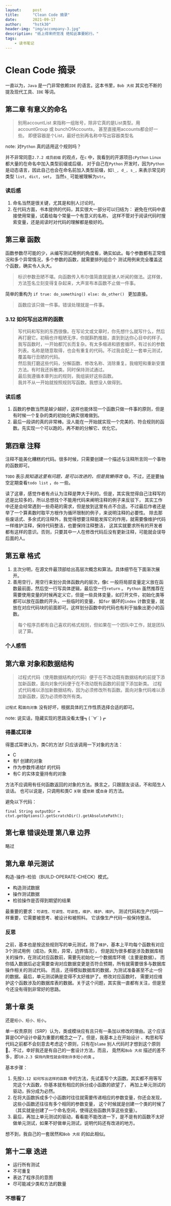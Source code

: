 ```yaml
---
layout:     post
title:      "Clean Code 摘录"
date:       2021-09-17
author:     "hstk30"
header-img:	"img/accompany-3.jpg"
description: "纸上得来终觉浅 绝知此事要躬行。"
tags:
    - 读书笔记
---
```


#  Clean Code 摘录

一直以为，`Java` 是一门非常依赖`IDE` 的语言。这本书里，`Bob 大叔` 其实也不断的提及现代工具、`IDE` 等词。

## 第二章 有意义的命名

> 别用accountList 来指称一组账号，除非它真的是List类型。用accountGroup 或 bunchOfAccounts， 甚至直接用accounts都会好一些。
> 即便容器是个List，最好也别再名称中写出容器类型名

note: 对`Python` 真的适用这个规则吗？

并不非常同意`2.7.2 成员前缀` 的观点，在`c` 中，我看到的开源项目`cPython` `Linux` 都大量的在命名中加入类型前缀或后缀，
对于自己在`Python` 开发时，因为`Python` 是动态语言，因此自己也会在命名前加入类型前缀，如`l_, d_, s_,` 来表示常见的类型
`list, dict, set`， 当然`s_` 可能被理解为`str`。

### 读后感

1. 命名当然是很关键，尤其是和别人讨论时。
2. 在代码方面，书本提供的代码，其实很大一部分可以归结为： 避免在代码中直接使用常量，试着给每个常量一个有意义的名称，
	这样不管对于阅读代码时搜索变量，还是阅读时对代码的理解都是极好的。

## 第三章 函数

函数参数尽可能的少，从编写测试用例的角度看，确实如此。每个参数都有正常情况和多个异常情况，多个参数的函数，就需要排列组合个
测试用例来完全覆盖这个函数，确实令人头大。

> 标识参数丑陋不堪。向函数传入布尔值简直就是骇人听闻的做法。这样做，方法签名立刻变得复杂起来，大声宣布本函数不止做一件事。

简单的重构为 `if true: do_something() else: do_other() ` 更加直接。

> 函数应该只做一件事。错误处理就是一件事。


### 3.12 如何写出这样的函数

> 写代码和写别的东西很像。在写论文或文章时，你先想什么就写什么，然后再打磨它。初稿也许粗陋无序，你就斟酌推敲，直到到达你心目中的样子。  
我写函数时，一开始都冗长而复杂。有太多缩进和嵌套循环。有过长的参数列表。名称是随意取得，也会有重复的代码。不过我会配上一套单元测试，覆盖每行丑陋的代码。  
然后我打磨这些代码，分解函数、修改名称、消除重复。我缩短和重新安置方法。有时我还拆散类。同时保持测试通过。  
最后我遵循本章列出的规则，我组装好这些函数。  
我并不从一开始就按照规则写函数。我想没人做得到。  

### 读后感

1. 函数的参数当然是越少越好，这样也能体现一个函数只做一件事的原则，但是有时候一个复杂的类的初始化确实很难做到。
2. 最后一段讲的真的非常棒。没人能在一开始就实现一个完美的、符合规则的函数。先实现一个可以跑的，再不断的分解它、优化它。


## 第四章 注释

注释不能美化糟糕的代码。很多时候，只需要创建一个描述与注释所言同一个事物的函数即可。

`TODO` 表示*我知道这里有问题，是可以改进的，但是我懒得改* 😄。不过，还是要抽空定期查看`todo list` ，`do` 一些。

读了这章，感觉作者有点认为注释是弊大于利的。但是，其实我觉得自己注释写的还是比较多的，所以总想找个不能用代码来阐明注释的例子来反驳下，
其实工作中还是会经常遇到一些奇葩的需求，但是放到这里有点不合适。不过最后作者还是举了一个算素数时取平方根作为循环限制的例子，来说明注释的必要性。
除去那些废话式、多余式的注释外，我觉得想要注释能发挥它的作用，就需要像维护代码一样维护注释，保持代码整洁，也要保持注释整洁，
这其实就要求所有的开发者都有这样的意识。否则，只要其中一人在修改代码后没有更新注释，可能就会误导后面的人。


## 第五章 格式

1. 主次分明，在源文件最顶部给出高层次概念和算法。具体细节在下面渐次展开。
2.  善用空行，用空行来划分具体函数内的层次，像`C` 一般将局部变量定义放在函数最前面，然后空一行写具体逻辑，最后空一行`return` 。
	`Python` 虽然推荐在需要使用变量的时候再定义它，但是一些具体变量，如打开文件，初始化类等都可以放在函数的开头，一些临时的变量，
	如`for` 循环的`index` 计数变量，就放在对应代码块的前面即可。这样划分函数中的代码也有利于抽象出更小的函数。  

> 每个程序员都有自己喜欢的格式规则，但如果在一个团队中工作，就是团队说了算。

### 个人感悟



## 第六章 对象和数据结构

> 过程式代码（使用数据结构的代码）便于在不改动既有数据结构的前提下添加新函数，面向对象代码便于在不改动既有函数的前提下添加新类。
> 过程式代码难以添加新数据结构，因为必须修改所有函数。面向对象代码难以添加新函数，因为必须修改所有类。

`过程式` 和`面向对象` 没有好坏，根据具体的工作性质选择合适的即可。

note: 说实话，隐藏实现的思路没看太懂┓( ´∀` )┏

### 得墨忒耳律

得墨忒耳律认为，类C的方法f 只应该调用一下对象的方法：

- C
- 有f 创建的对象
- 作为参数传递给f 的代码
- 有C 的实体变量持有的对象

方法不应调用有任何函数返回的对象的方法。换言之，只跟朋友谈话，不和陌生人谈话。
也可以说是，只调用和类C `关联` 或`依赖` 或`自身` 的方法。

避免以下代码：

```
final String outputDir = ctxt.getOptions().getScratchDir().getAbsolutePath();
```

## 第七章 错误处理 第八章 边界

略过

## 第九章 单元测试

构造-操作-检验（BUILD-OPERATE-CHECK）模式。

- 构造测试数据
- 操作测试数据
- 检验操作是否得到期望的结果

最重要的要求：`可读性、可读性、可读性`，`维护、维护、维护`。 测试代码和生产代码一样重要，它需要被思考、被设计和被照料。
它该像生产代码一般保持整洁。

### 反思

之前，基本也是按这些规则写的单元测试，除了`维护`，基本上平均每个函数有对应3个测试用例（成功，失败，异常，边界情况），
但是因为很多都是涉及数据库相关的操作，在测试对应函数前，需要先初始化一个数据库环境（主要是数据）。
而你插入数据后必定需要查询对应数据变更是否符合预期，所有就需要很多与数据库操作相关的测试代码。
而且，还得模拟数据库的数据，为测试准备甚至不止一份的数据。最后，单元测试确是变得不太好维护了。修改对应函数时，
需要对应维护这个函数涉及的数据库表的数据。关于这个问题，其实我一直都有关注，但是至今还没有得到非常好的思路。


## 第十章 类

还是`短小、短小、短小`。

单一权责原则（SRP）认为，类或模块应有且只有一条加以修改的理由。这个应该算是OOP设计中最为重要的概念之一了。但是，我基本上在开始设计
、构思和写代码之前都不会刻意去考虑这个原则，只有在`blame` 别人代码时才想到这个原则😬。不过，幸好我还是有自己的一套设计方法，而且，
竟然和`Bob 大叔` 描述的差不多，即`10.2.3 保持内聚性就会得到许多短小的类` 。

基本步骤：

1. 先按`3.12 如何写出这样的函数` 中的方法，先试着写个大函数。其实都不用等写完这个大函数，你基本就有相应的拆分成小函数的欲望了，
	再加上单元测试的驱动，拆分成为必然。
2. 在将大函数拆成多个小函数时往往就需要传递相应的参数变量，你还会发现，这些小函数还往往有多个相同的参数变量，
	这个时候就是创建一个类的时候了（其实就是创建了一个命名空间，使得这些函数共享这些变量）。
3. 最后，再加上单元测试的驱动，看看能不能改进一下，是不是有的函数不太好做单元测试，如果不好做单元测试，说明代码还有改进的地方。

想不到，我自己的一套居然和`Bob 大叔` 的如此相似。


## 第十二章 迭进

- 运行所有测试
- 不可重复
- 表达了程序员的意图
- 尽可能减少类和方法的数量


### 不想看了





